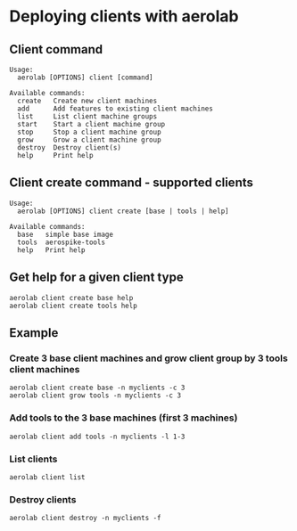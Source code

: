 # Deploying clients with aerolab

## Client command

```
Usage:
  aerolab [OPTIONS] client [command]

Available commands:
  create   Create new client machines
  add      Add features to existing client machines
  list     List client machine groups
  start    Start a client machine group
  stop     Stop a client machine group
  grow     Grow a client machine group
  destroy  Destroy client(s)
  help     Print help
```

## Client create command - supported clients

```
Usage:
  aerolab [OPTIONS] client create [base | tools | help]

Available commands:
  base   simple base image
  tools  aerospike-tools
  help   Print help
```

## Get help for a given client type

```
aerolab client create base help
aerolab client create tools help
```

## Example

### Create 3 base client machines and grow client group by 3 tools client machines

```
aerolab client create base -n myclients -c 3
aerolab client grow tools -n myclients -c 3
```

### Add tools to the 3 base machines (first 3 machines)

```
aerolab client add tools -n myclients -l 1-3
```

### List clients

```
aerolab client list
```

### Destroy clients

```
aerolab client destroy -n myclients -f
```
